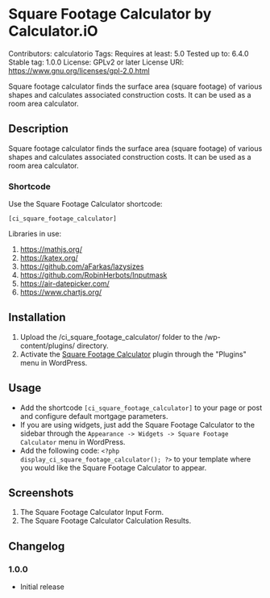 # Square Footage Calculator by Calculator.iO
Contributors: calculatorio
Tags: 
Requires at least: 5.0
Tested up to: 6.4.0
Stable tag: 1.0.0
License: GPLv2 or later
License URI: https://www.gnu.org/licenses/gpl-2.0.html

Square footage calculator finds the surface area (square footage) of various shapes and calculates associated construction costs. It can be used as a room area calculator.

## Description

Square footage calculator finds the surface area (square footage) of various shapes and calculates associated construction costs. It can be used as a room area calculator.

### Shortcode

Use the Square Footage Calculator shortcode:

`[ci_square_footage_calculator]`

Libraries in use:
1. https://mathjs.org/
2. https://katex.org/
3. https://github.com/aFarkas/lazysizes
4. https://github.com/RobinHerbots/Inputmask
5. https://air-datepicker.com/
6. https://www.chartjs.org/

## Installation

1. Upload the /ci_square_footage_calculator/ folder to the /wp-content/plugins/ directory.
2. Activate the [Square Footage Calculator](https://www.calculator.io/square-footage-calculator/ "Square Footage Calculator Homepage") plugin through the "Plugins" menu in WordPress.

## Usage
* Add the shortcode `[ci_square_footage_calculator]` to your page or post and configure default mortgage parameters.
* If you are using widgets, just add the Square Footage Calculator to the sidebar through the `Appearance -> Widgets -> Square Footage Calculator` menu in WordPress.
* Add the following code: `<?php display_ci_square_footage_calculator(); ?>` to your template where you would like the Square Footage Calculator to appear.

## Screenshots
1. The Square Footage Calculator Input Form.
2. The Square Footage Calculator Calculation Results.

## Changelog

### 1.0.0
* Initial release
